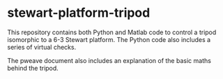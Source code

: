 # stewart-platform-tripod

This repository contains both Python and Matlab code to control a tripod isomorphic to a 6-3 Stewart platform.
The Python code also includes a series of virtual checks.

The pweave document also includes an explanation of the basic maths behind the tripod.
